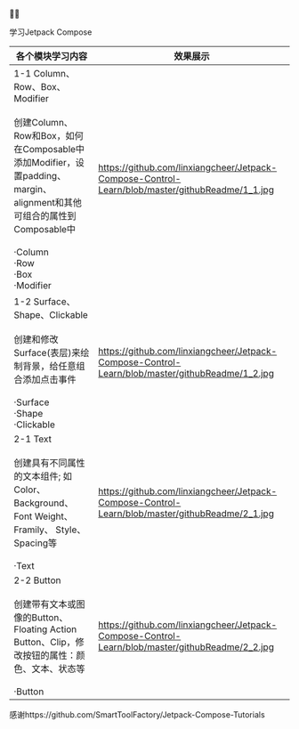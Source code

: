 :rocket::rocket:

学习Jetpack Compose

| 各个模块学习内容                                             | 效果展示                                                     |
| ------------------------------------------------------------ | ------------------------------------------------------------ |
| 1-1 Column、Row、Box、Modifier<br /><br />创建Column、Row和Box，如何在Composable中添加Modifier，设置padding、margin、alignment和其他可组合的属性到Composable中<br /><br />·Column<br />·Row<br />·Box<br />·Modifier | https://github.com/linxiangcheer/Jetpack-Compose-Control-Learn/blob/master/githubReadme/1_1.jpg |
| 1-2 Surface、Shape、Clickable<br /><br />创建和修改Surface(表层)来绘制背景，给任意组合添加点击事件<br /><br />·Surface<br />·Shape<br />·Clickable | https://github.com/linxiangcheer/Jetpack-Compose-Control-Learn/blob/master/githubReadme/1_2.jpg |
| 2-1 Text<br /><br />创建具有不同属性的文本组件; 如Color、 Background、 Font Weight、Framily、 Style、 Spacing等<br /><br />·Text | https://github.com/linxiangcheer/Jetpack-Compose-Control-Learn/blob/master/githubReadme/2_1.jpg |
| 2-2 Button<br /><br />创建带有文本或图像的Button、Floating Action Button、Clip，修改按钮的属性：颜色、文本、状态等<br /><br />·Button | https://github.com/linxiangcheer/Jetpack-Compose-Control-Learn/blob/master/githubReadme/2_2.jpg |





感谢https://github.com/SmartToolFactory/Jetpack-Compose-Tutorials